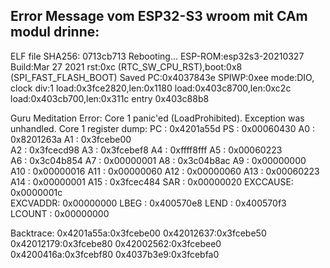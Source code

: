 ## Error Message vom ESP32-S3 wroom mit CAm modul drinne:
ELF file SHA256: 0713cb713
Rebooting...
ESP-ROM:esp32s3-20210327
Build:Mar 27 2021
rst:0xc (RTC_SW_CPU_RST),boot:0x8 (SPI_FAST_FLASH_BOOT)
Saved PC:0x4037843e
SPIWP:0xee
mode:DIO, clock div:1
load:0x3fce2820,len:0x1180
load:0x403c8700,len:0xc2c
load:0x403cb700,len:0x311c
entry 0x403c88b8

Guru Meditation Error: Core  1 panic'ed (LoadProhibited). Exception was unhandled.
Core  1 register dump:
PC      : 0x4201a55d  PS      : 0x00060430  A0      : 0x8201263a  A1      : 0x3fcebe00  
A2      : 0x3fcecd98  A3      : 0x3fcebef8  A4      : 0xffff8fff  A5      : 0x00060223  
A6      : 0x3c04b854  A7      : 0x00000001  A8      : 0x3c04b8ac  A9      : 0x00000000  
A10     : 0x00000016  A11     : 0x00000060  A12     : 0x00000060  A13     : 0x00060223  
A14     : 0x00000001  A15     : 0x3fcec484  SAR     : 0x00000020  EXCCAUSE: 0x0000001c  
EXCVADDR: 0x00000000  LBEG    : 0x400570e8  LEND    : 0x400570f3  LCOUNT  : 0x00000000  

Backtrace: 0x4201a55a:0x3fcebe00 0x42012637:0x3fcebe50 0x42012179:0x3fcebe80 0x42002562:0x3fcebee0 0x4200416a:0x3fcebf80 0x4037b3e9:0x3fcebfa0




